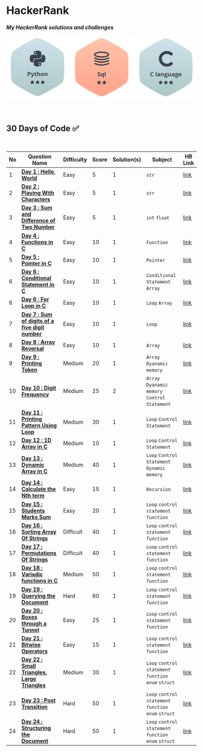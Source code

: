 # HackerRank
***My HackerRank solutions and challenges***

![](Solution/Badage.png)

<br>

## 30 Days of Code ✅

<br>

| No | Question Name | Difficulty | Score | Solution(s) | Subject | HR Link |
|--|--|--|--|--|--|--|
| 1 | [**Day 1 : Hello, World**](Solution/Hello_World!.md) | Easy | 5 | 1 | `str` | [link](https://www.hackerrank.com/challenges/hello-world-c/problem?isFullScreen=true) |
| 2 | [**Day 2 : Playing With Characters**](Solution/Playing_with_characters.md) | Easy | 5 | 1 | `str` | [link](https://www.hackerrank.com/challenges/playing-with-characters/problem?isFullScreen=true) |
| 3 | [**Day 3 : Sum and Difference of Two Number**](Solution/Sum_and_Difference_of_Two_Number.md) | Easy | 5 | 1 | `int` `float` | [link](https://www.hackerrank.com/challenges/sum-numbers-c/problem?isFullScreen=true) |
| 4 | [**Day 4 : Functions in C**](Solution/Function_in_C.md) | Easy | 10 | 1 | `Function` | [link](https://www.hackerrank.com/challenges/functions-in-c/problem?isFullScreen=true) |
| 5 | [**Day 5 : Pointer in C**](Solution/Pointer_in_C.md) | Easy | 10 | 1 | `Pointer` | [link](https://www.hackerrank.com/challenges/pointer-in-c/problem?isFullScreen=true) |
| 6 | [**Day 6 : Conditional Statement in C**](Solution/Conditional_statement_in_C.md) | Easy | 10 | 1 | `Conditional Statement` `Array` | [link](https://www.hackerrank.com/challenges/conditional-statements-in-c/problem?isFullScreen=true) |
| 6 | [**Day 6 : For Loop in C**](Solution/For_loop_in_C.md) | Easy | 10 | 1 | `Loop` `Array` | [link](https://www.hackerrank.com/challenges/for-loop-in-c/problem?isFullScreen=true) |
| 7 | [**Day 7 : Sum of digits of a five digit number**](Solution/Sum_of_digits_of_a_five_digit_number.md) | Easy | 10 | 1 | `Loop` | [link](https://www.hackerrank.com/challenges/sum-of-digits-of-a-five-digit-number/problem?isFullScreen=true) |
| 8 | [**Day 8 : Array Reversal**](Solution/Array_reversal.md) | Easy | 10 | 1 | `Array` | [link](https://www.hackerrank.com/challenges/reverse-array-c/problem?isFullScreen=true) |
| 9 | [**Day 9 : Printing Token**](Solution/Printing_tokens.md) | Medium | 20 | 1 | `Array` `Dyanamic memory` | [link](https://www.hackerrank.com/challenges/printing-tokens-/problem?isFullScreen=true) |
| 10 | [**Day 10 : Digit Frequency**](Solution/Digit_frequency.md) | Medium | 25 | 2 | `Array` `Dyanamic memory` `Control Statement` | [link](https://www.hackerrank.com/challenges/frequency-of-digits-1/problem?isFullScreen=true) |
| 11 | [**Day 11 : Printing Pattern Using Loop**](Solution/Printing_pattern_using_loop.md) | Medium | 30 | 1 | `Loop` `Control Statement` | [link](https://www.hackerrank.com/challenges/printing-pattern-2/problem?isFullScreen=true) |
| 12 | [**Day 12 : 1D Array in C**](Solution/1D_Array_in_C.md) | Medium | 10 | 1 | `Loop` `Control Statement` | [link](https://www.hackerrank.com/challenges/1d-arrays-in-c/problem?isFullScreen=true) |
| 13 | [**Day 13 : Dynamic Array in C**](Solution/Dynamic_Array_in_C.md) | Medium | 40 | 1 | `Loop` `Control Statement` `Dynamic memory` | [link](https://www.hackerrank.com/challenges/dynamic-array-in-c/problem?isFullScreen=true) |
| 14 | [**Day 14 : Calculate the Nth term**](Solution/Calculate_the_Nth_term.md) | Easy | 15 | 1 | `Recursion` | [link](https://www.hackerrank.com/challenges/recursion-in-c/problem) |
| 15 | [**Day 15 : Students Marks Sum**](Solution/Students_Marks_Sum.md) | Easy | 20 | 1 | `Loop` `control statement` `function` | [link](https://www.hackerrank.com/challenges/students-marks-sum/problem?isFullScreen=true) |
| 16 | [**Day 16 : Sorting Array Of Strings**](Solution/SortingArrayOfStrings.md) | Difficult | 40 | 1 | `Loop` `control statement` `function` | [link](https://www.hackerrank.com/challenges/sorting-array-of-strings/problem?isFullScreen=true) |
| 17 | [**Day 17 : Permutations Of Strings**](Solution/PermutationOfStrings.md) | Difficult | 40 | 1 | `Loop` `control statement` `function` | [link](https://www.hackerrank.com/challenges/permutations-of-strings/problem?isFullScreen=true) |
| 18 | [**Day 18 : Variadic functions in C**](Solution/Variadic_functions_in_C.md) | Medium | 50 | 1 | `Loop` `control statement` `function` | [link](https://www.hackerrank.com/challenges/variadic-functions-in-c/problem?isFullScreen=true) |
| 19 | [**Day 19 : Querying the Document**](Solution/Querying_the_Document.md) | Hard | 60 | 1 | `Loop` `control statement` `function` | [link](https://www.hackerrank.com/challenges/querying-the-document/problem?isFullScreen=true) |
| 20 | [**Day 20 : Boxes through a Tunnel**](Solution/Boxes_through_a_Tunnel.md) | Easy | 25 | 1 | `Loop` `control statement` `function` | [link](https://www.hackerrank.com/challenges/too-high-boxes/problem?isFullScreen=true) |
| 21 | [**Day 21 : Bitwise Operators**](Solution/Bitwise_Operators.md) | Easy | 15 | 1 | `Loop` `control statement` `function` | [link](https://www.hackerrank.com/challenges/bitwise-operators-in-c/problem?isFullScreen=true) |
| 22 | [**Day 22 : Small Triangles, Large Triangles**](Solution/Small_Triangles_Large_Triangles.md) | Medium | 30 | 1 | `Loop` `control statement` `function` `enum` `struct` | [link](https://www.hackerrank.com/challenges/small-triangles-large-triangles/problem?isFullScreen=true) |
| 23 | [**Day 23 : Post Transition**](Solution/Post_Transition.md) | Hard | 50 | 1 | `Loop` `control statement` `function` `enum` `struct` | [link](https://www.hackerrank.com/challenges/post-transition/problem?isFullScreen=true) |
| 24 | [**Day 24 : Structuring the Document**](Solution/Structuring_the_Document.md) | Hard | 50 | 1 | `Loop` `control statement` `function` `enum` `struct` | [link](https://www.hackerrank.com/challenges/structuring-the-document/problem?isFullScreen=true) |
